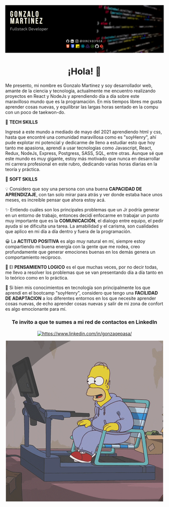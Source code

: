 <img  src='https://github.com/gonzaqepasa/gonzaqepasa/blob/main/gonzaqepasa.png' >


<h1 align="center"> ¡Hola! 👋</h1>


Me presento, mi nombre es Gonzalo Martinez y soy desarrollador web, amante de la ciencia y tecnologia,
actualmente me encuentro realizando proyectos en React y NodeJs y aprendiendo día a día sobre este
maravilloso mundo que es la programación.
En mis tiempos libres me gusta aprender cosas nuevas, y equilibrar las largas horas sentado en la compu
con un poco de taekwon-do.



🔆 **TECH SKILLS**

Ingresé a este mundo a mediado de mayo del 2021 aprendiendo html y css, hasta que encontré una comunidad maravillosa como es "soyHenry",
ahí pude explotar mi potencial y dedicarme de lleno a estudiar esto que hoy tanto me apasiona, aprendí a usar tecnologías como Javascript, React, Redux,
NodeJs, Express, Postgress, SASS, SQL, entre otras.
Aunque sé que este mundo es muy gigante, estoy más motivado que nunca en desarrollar mi carrera profesional en este rubro, dedicando varias horas diarias
en la teoría y práctica.



🔆 **SOFT SKILLS**

💡 Considero que soy una persona con una buena **CAPACIDAD DE APRENDIZAJE**, con tan solo mirar para atrás y ver donde estaba hace unos meses, es increíble pensar que ahora estoy acá.

✨ Entiendo cuáles son los principales problemas que un Jr podría generar en un entorno de trabajo, entonces decidí enfocarme en trabajar un punto muy importante que es la **COMUNICACIÓN**, el dialogo entre equipo, el pedir ayuda si se dificulta una tarea. La amabilidad y el carisma, son cualidades que aplico en mi día a día dentro y fuera de la programación.

😀 La **ACTITUD POSITIVA** es algo muy natural en mí, siempre estoy compartiendo mi buena energía con la gente que me rodea, creo profundamente que generar emociones buenas en los demás genera un comportamiento reciproco.


🔬 El **PENSAMIENTO LOGICO** es el que muchas veces, por no decir todas, me llevo a resolver los problemas que se van presentando día a día tanto en lo teórico como en lo práctica.


🔌 Si bien mis conocimientos en tecnología son principalmente los que aprendí en el bootcamp "soyHenry", considero que tengo una **FACILIDAD DE ADAPTACION** a los diferentes entornos en los que necesite aprender cosas nuevas, de echo aprender cosas nuevas y salir de mi zona de confort es algo emocionante para mí.


<h3 align="center">Te invito a que te sumes a mi red de contactos en LinkedIn</h3>
<p align="center">
<a href="https://www.linkedin.com/in/gonzaqepasa/" target="_blank"><img align="center" src="https://cdn-icons-png.flaticon.com/512/174/174857.png" alt="https://www.linkedin.com/in/gonzaqepasa/" height="100" width="100" /></a>

 
<div  align="center">
<img align="center" alt="coding" src="https://github.com/gonzaqepasa/gonzaqepasa/blob/main/homer.gif">
</div>



